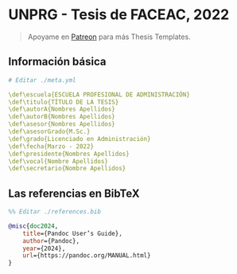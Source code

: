 # UNPRG - Tesis de FACEAC, 2022

> Apoyame en [Patreon](https://patreon.com/moixllik) para más Thesis Templates.

## Información básica

```yml
# Editar ./meta.yml

\def\escuela{ESCUELA PROFESIONAL DE ADMINISTRACIÓN}
\def\titulo{TÍTULO DE LA TESIS}
\def\autorA{Nombres Apellidos}
\def\autorB{Nombres Apellidos}
\def\asesor{Nombres Apellidos}
\def\asesorGrado{M.Sc.}
\def\grado{Licenciado en Administración}
\def\fecha{Marzo - 2022}
\def\presidente{Nombres Apellidos}
\def\vocal{Nombre Apellidos}
\def\secretario{Nombre Apellidos}
```

## Las referencias en BibTeX

```bib
%% Editar ./references.bib

@misc{doc2024,
    title={Pandoc User’s Guide},
    author={Pandoc},
    year={2024},
    url={https://pandoc.org/MANUAL.html}
}
```
